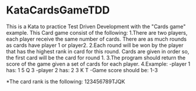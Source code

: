 # KataCardsGameTDD
This is a Kata to practice Test Driven Development with the "Cards game" example.
This Card game consist of the following:
  1.There are two players, each player receive the same number of cards. There are as much rounds as cards have player 1 or player2.
  2.Each round will be won by the player that has the highest rank in card for this round. Cards are given in order so, the first card
    will be the card for round 1. 
  3.The program should return the score of the game given a set of cards for each player.
  4.Example:
    -player 1 has: 1 5 Q 3
    -player 2 has: 2 3 K T
    -Game score should be: 1-3
  
  
  *The card rank is the following: 123456789TJQK
